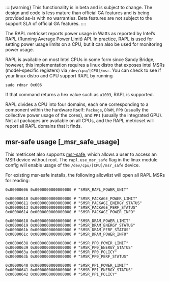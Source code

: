 ::::{warning}
This functionality is in beta and is subject to change. The design and code is less mature than official GA features and is being provided as-is with no warranties. Beta features are not subject to the support SLA of official GA features.
::::


The RAPL metricset reports power usage in Watts as reported by Intel’s RAPL (Running Average Power Limit) API. In practice, RAPL is used for setting power usage limits on a CPU, but it can also be used for monitoring power usage.

RAPL is available on most Intel CPUs in some form since Sandy Bridge, however, this implementation requires a linux distro that exposes intel MSRs (model-specific registers) via `/dev/cpu/[CPU]/msr`. You can check to see if your linux distro and CPU support RAPL by running

```
sudo rdmsr 0x606
```

If that command returns a hex value such as `a1003`, RAPL is supported.

RAPL divides a CPU into four domains, each one corresponding to a component within the hardware itself: `Package`, `DRAM`, `PP0` (usually the collective power usage of the cores), and `PP1` (usually the integrated GPU). Not all packages are available on all CPUs, and the RAPL metricset will report all RAPL domains that it finds.


## msr-safe usage [_msr_safe_usage]

This metricset also supports [msr-safe](https://github.com/LLNL/msr-safe), which allows a user to access an MSR device without root. The `rapl.use_msr_safe` flag in the linux module config will enable usage of the `/dev/cpu/[CPU]/msr_safe` device.

For existing msr-safe installs, the following allowlist will open all RAPL MSRs for reading:

```
0x00000606 0x0000000000000000 # "SMSR_RAPL_POWER_UNIT"

0x00000610 0x0000000000000000 # "SMSR_PACKAGE_POWER_LIMIT"
0x00000611 0x0000000000000000 # "SMSR_PACKAGE_ENERGY_STATUS"
0x00000613 0x0000000000000000 # "SMSR_PACKAGE_PERF_STATUS"
0x00000614 0x0000000000000000 # "SMSR_PACKAGE_POWER_INFO"

0x00000618 0x0000000000000000 # "SMSR_DRAM_POWER_LIMIT"
0x00000619 0x0000000000000000 # "SMSR_DRAM_ENERGY_STATUS"
0x0000061b 0x0000000000000000 # "SMSR_DRAM_PERF_STATUS"
0x0000061c 0x0000000000000000 # "SMSR_DRAM_POWER_INFO"

0x00000638 0x0000000000000000 # "SMSR_PP0_POWER_LIMIT"
0x00000639 0x0000000000000000 # "SMSR_PP0_ENERGY_STATUS"
0x0000063a 0x0000000000000000 # "SMSR_PP0_POLICY"
0x0000063b 0x0000000000000000 # "SMSR_PP0_PERF_STATUS"

0x00000640 0x0000000000000000 # "SMSR_PP1_POWER_LIMIT"
0x00000641 0x0000000000000000 # "SMSR_PP1_ENERGY_STATUS"
0x00000642 0x0000000000000000 # "SMSR_PP1_POLICY"
```

